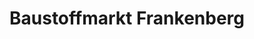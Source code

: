 ---
title: "Baustoffmarkt Frankenberg"
url: /frankenberg-sa/baustoffmarkt-frankenberg/
shop: Baumarkt
---